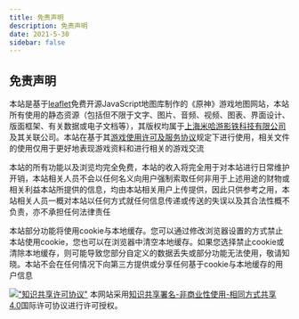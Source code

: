 ```yaml
---
title: 免责声明
description: 免责声明
date: 2021-5-30
sidebar: false
---
```


## 免责声明

本站是基于[leaflet](https://leafletjs.com/)免费开源JavaScript地图库制作的《原神》游戏地图网站，本站所有使用的静态资源（包括但不限于文字、图片、音频、视频、图表、界面设计、版面框架、有关数据或电子文档等），其版权均属于[上海米哈游影铁科技有限公司](https://www.mihayou.com/index.html)及其关联公司。本站在基于其[游戏使用许可及服务协议](https://ys.mihoyo.com/main/company/agreement)规定下进行使用，相关文件的使用仅用于更好地表现游戏资料和进行相关的游戏交流

本站的所有功能以及浏览均完全免费，本站的收入将完全用于对本站进行日常维护开销，本站相关人员不会以任何名义向用户强制索取任何非用于上述用途的财物或相关利益本站所提供的信息，均由本站相关用户上传提供，因此只供参考之用，本站相关人员一概对本站以任何方式就任何信息传递或传送的失误以及其合法性概不负责，亦不承担任何法律责任

本站部分功能将使用cookie与本地缓存。您可以通过修改浏览器设置的方式禁止本站使用cookie，您也可以在浏览器中清空本地缓存。如果您选择禁止cookie或清除本地缓存，则可能导致您部分自定义的数据丢失或部分功能无法使用，敬请知晓。本站不会在任何情况下向第三方提供或分享任何基于cookie与本地缓存的用户信息

[!["知识共享许可协议"](https://i.creativecommons.org/l/by-nc-sa/4.0/88x31.png "知识共享许可协议")]("http://creativecommons.org/licenses/by-nc-sa/4.0/")
本网站采用[知识共享署名-非商业性使用-相同方式共享 4.0](http://creativecommons.org/licenses/by-nc-sa/4.0/)国际许可协议进行许可授权。
